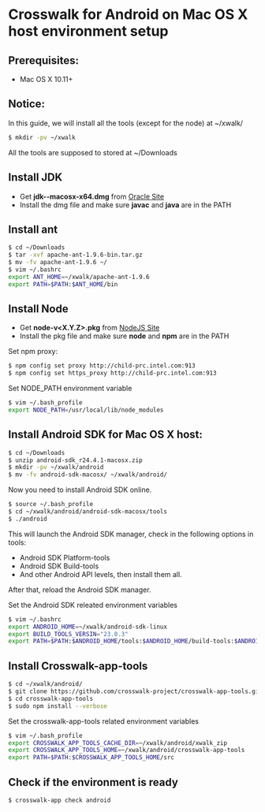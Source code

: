 # Crosswalk for Android on Mac OS X host environment setup

## Prerequisites:
* Mac OS X 10.11+

## Notice:
In this guide, we will install all the tools (except for the node) at ~/xwalk/
```Bash
$ mkdir -pv ~/xwalk
```
All the tools are supposed to stored at ~/Downloads

## Install JDK
* Get **jdk-<VERSION>-macosx-x64.dmg** from [Oracle Site](http://www.oracle.com/technetwork/java/javase/downloads/jdk8-downloads-2133151.html)
* Install the dmg file and make sure **javac** and **java** are in the PATH

## Install ant
```Bash
$ cd ~/Downloads
$ tar -xvf apache-ant-1.9.6-bin.tar.gz
$ mv -fv apache-ant-1.9.6 ~/
$ vim ~/.bashrc
export ANT_HOME=~/xwalk/apache-ant-1.9.6
export PATH=$PATH:$ANT_HOME/bin
```

## Install Node
* Get **node-v<X.Y.Z>.pkg** from [NodeJS Site](https://nodejs.org/en/download/)
* Install the pkg file and make sure **node** and **npm** are in the PATH

Set npm proxy:
```Bash
$ npm config set proxy http://child-prc.intel.com:913
$ npm config set https_proxy http://child-prc.intel.com:913
```

Set NODE_PATH environment variable
```Bash
$ vim ~/.bash_profile
export NODE_PATH=/usr/local/lib/node_modules
```

## Install Android SDK for Mac OS X host:
```Bash
$ cd ~/Downloads
$ unzip android-sdk_r24.4.1-macosx.zip
$ mkdir -pv ~/xwalk/android
$ mv -fv android-sdk-macosx/ ~/xwalk/android/
```

Now you need to install Android SDK online.
```Bash
$ source ~/.bash_profile
$ cd ~/xwalk/android/android-sdk-macosx/tools
$ ./android
```

This will launch the Android SDK manager, check in the following options in tools:

* Android SDK Platform-tools
* Android SDK Build-tools
* And other Android API levels, then install them all.

After that, reload the Android SDK manager.

Set the Android SDK releated environment variables
```Bash
$ vim ~/.bashrc
export ANDROID_HOME=~/xwalk/android-sdk-linux
export BUILD_TOOLS_VERSIN="23.0.3"
export PATH=$PATH:$ANDROID_HOME/tools:$ANDROID_HOME/build-tools:$ANDROID_HOME/build-tools/$BUILD_TOOLS_VERSION:$ANDROID_HOME/platform-tools
```

## Install Crosswalk-app-tools
```Bash
$ cd ~/xwalk/android/
$ git clone https://github.com/crosswalk-project/crosswalk-app-tools.git
$ cd crosswalk-app-tools
$ sudo npm install --verbose
```

Set the crosswalk-app-tools related environment variables
```Bash
$ vim ~/.bash_profile
export CROSSWALK_APP_TOOLS_CACHE_DIR=~/xwalk/android/xwalk_zip
export CROSSWALK_APP_TOOLS_HOME=~/xwalk/android/crosswalk-app-tools
export PATH=$PATH:$CROSSWALK_APP_TOOLS_HOME/src
```

## Check if the environment is ready
```Bash
$ crosswalk-app check android
```
